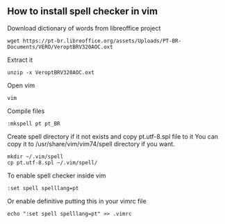 ## How to install spell checker in vim

Download dictionary of words from libreoffice project

    wget https://pt-br.libreoffice.org/assets/Uploads/PT-BR-Documents/VERO/VeroptBRV320AOC.oxt

Extract it

    unzip -x VeroptBRV320AOC.oxt

Open vim

    vim

Compile files

    :mkspell pt pt_BR

Create spell directory if it not exists and copy pt.utf-8.spl file to it
You can copy it to /usr/share/vim/vim74/spell directory if you want.

    mkdir ~/.vim/spell
    cp pt.utf-8.spl ~/.vim/spell/

To enable spell checker inside vim 

    :set spell spelllang=pt

Or enable definitive putting this in your vimrc file

    echo ":set spell spelllang=pt" >> .vimrc



